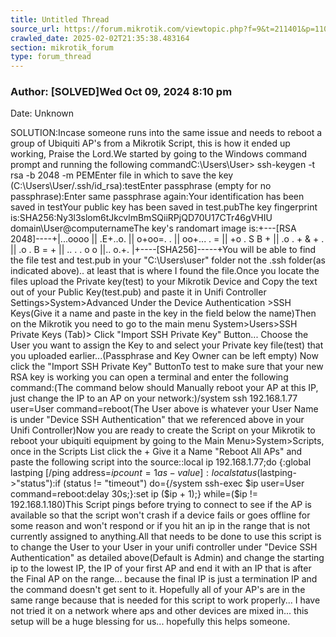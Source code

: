 ```yaml
---
title: Untitled Thread
source_url: https://forum.mikrotik.com/viewtopic.php?f=9&t=211401&p=1102380#p1102380
crawled_date: 2025-02-02T21:35:38.483164
section: mikrotik_forum
type: forum_thread
---
```


### Author: [SOLVED]Wed Oct 09, 2024 8:10 pm
Date: Unknown

SOLUTION:Incase someone runs into the same issue and needs to reboot a group of Ubiquiti AP's from a Mikrotik Script, this is how it ended up working, Praise the Lord.We started by going to the Windows command prompt and running the following commandC:\Users\User> ssh-keygen -t rsa -b 2048 -m PEMEnter file in which to save the key (C:\Users\User/.ssh/id_rsa):testEnter passphrase (empty for no passphrase):Enter same passphrase again:Your identification has been saved in testYour public key has been saved in test.pubThe key fingerprint is:SHA256:Ny3l3slom6tJkcvlmBmSQiiRPjQD70U17CTr46gVHIU domain\User@computernameThe key's randomart image is:+---[RSA 2048]----+|...oooo          || .E+..o.         || o+oo=.     .    || oo+...  . =     ||  +o  . S B +    ||   .o  . + & + . ||  .o .    B = +  || .. .    . o o   ||..        o.+.   |+----[SHA256]-----+You will be able to find the file test and test.pub in your "C:\Users\user\" folder not the .ssh folder(as indicated above).. at least that is where I found the file.Once you locate the files upload the Private key(test) to your Mikrotik Device and Copy the text out of your Public Key(test.pub) and paste it in Unifi Controller Settings>System>Advanced Under the Device Authentication >SSH Keys(Give it a name and paste in the key in the field below the name)Then on the Mikrotik you need to go to the main menu System>Users>SSH Private Keys (Tab)> Click "Import SSH Private Key" Button... Choose the User you want to assign the Key to and select your Private key file(test) that you uploaded earlier...(Passphrase and Key Owner can be left empty)  Now click the "Import SSH Private Key" ButtonTo test to make sure that your new RSA key is working you can open a terminal and enter the following command:(The command below should Manually reboot your AP at this IP, just change the IP to an AP on your network:)/system ssh 192.168.1.77 user=User command=reboot(The User above is whatever your User Name is under "Device SSH Authentication" that we referenced above in your Unifi Controller)Now you are ready to create the Script on your Mikrotik to reboot your ubiquiti equipment by going to the Main Menu>System>Scripts, once in the Scripts List click the + Give it a Name "Reboot All APs" and paste the following script into the source::local ip 192.168.1.77;do {:global lastping [/ping address=$ip count=1 as-value]:local status ($lastping->"status"):if (status != "timeout") do={/system ssh-exec $ip user=User command=reboot:delay 30s;}:set ip ($ip + 1);} while=($ip != 192.168.1.180)This Script pings before trying to connect to see if the AP is available so that the script won't crash if a device fails or goes offline for some reason and won't respond or if you hit an ip in the range that is not currently assigned to anything.All that needs to be done to use this script is to change the User to your User in your unifi controller under "Device SSH Authentication"  as detailed above(Default is Admin) and change the starting ip to the lowest IP, the IP of your first AP and end it with an IP that is after the Final AP on the range... because the final IP is just a termination IP  and the command doesn't get sent to it.   Hopefully all of your AP's are in the same range because that is needed for this script to work properly... I have not tried it on a network where aps and other devices are mixed in...  this setup will be a huge blessing for us... hopefully this helps someone.

